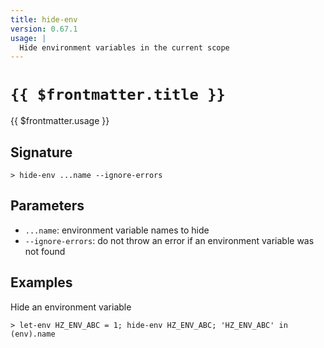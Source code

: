 ```yaml
---
title: hide-env
version: 0.67.1
usage: |
  Hide environment variables in the current scope
---
```


# <code>{{ $frontmatter.title }}</code>

<div style='white-space: pre-wrap;'>{{ $frontmatter.usage }}</div>

## Signature

```> hide-env ...name --ignore-errors```

## Parameters

 -  `...name`: environment variable names to hide
 -  `--ignore-errors`: do not throw an error if an environment variable was not found

## Examples

Hide an environment variable
```shell
> let-env HZ_ENV_ABC = 1; hide-env HZ_ENV_ABC; 'HZ_ENV_ABC' in (env).name
```
